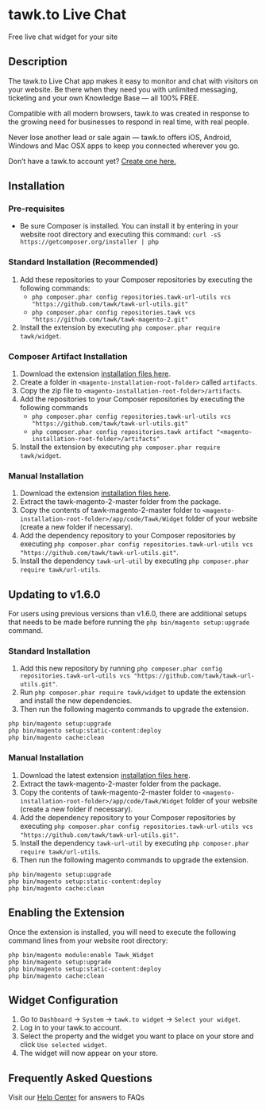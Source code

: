 # tawk.to Live Chat

Free live chat widget for your site

## Description

The tawk.to Live Chat app makes it easy to monitor and chat with visitors on your website. Be there when they need you with unlimited messaging, ticketing and your own Knowledge Base — all 100% FREE.

Compatible with all modern browsers, tawk.to was created in response to the growing need for businesses to respond in real time, with real people.

Never lose another lead or sale again — tawk.to offers iOS, Android, Windows and Mac OSX apps to keep you connected wherever you go.

Don’t have a tawk.to account yet? [Create one here.](https://tawk.to/?utm_source=zencart&utm_medium=link&utm_campaign=signup)

## Installation

### Pre-requisites
- Be sure Composer is installed. You can install it by entering in your website root directory and executing this command: `curl -sS https://getcomposer.org/installer | php`

### Standard Installation (Recommended)
1. Add these repositories to your Composer repositories by executing the following commands:
	- `php composer.phar config repositories.tawk-url-utils vcs "https://github.com/tawk/tawk-url-utils.git"`
	- `php composer.phar config repositories.tawk vcs "https://github.com/tawk/tawk-magento-2.git"`
2. Install the extension by executing `php composer.phar require tawk/widget`.

### Composer Artifact Installation
1. Download the extension [installation files here](https://github.com/tawk/tawk-magento-2/archive/master.zip).
2. Create a folder in `<magento-installation-root-folder>` called `artifacts`.
3. Copy the zip file to `<magento-installation-root-folder>/artifacts`.
4. Add the repositories to your Composer repositories by executing the following commands
	- `php composer.phar config repositories.tawk-url-utils vcs "https://github.com/tawk/tawk-url-utils.git"`
	- `php composer.phar config repositories.tawk artifact "<magento-installation-root-folder>/artifacts"`
5. Install the extension by executing `php composer.phar require tawk/widget`.

### Manual Installation
1. Download the extension [installation files here](https://github.com/tawk/tawk-magento-2/archive/master.zip).
2. Extract the tawk-magento-2-master folder from the package.
3. Copy the contents of tawk-magento-2-master folder to `<magento-installation-root-folder>/app/code/Tawk/Widget` folder of your website (create a new folder if necessary).
4. Add the dependency repository to your Composer repositories by executing `php composer.phar config repositories.tawk-url-utils vcs "https://github.com/tawk/tawk-url-utils.git"`.
5. Install the dependency `tawk-url-util` by executing `php composer.phar require tawk/url-utils`.

## Updating to v1.6.0
For users using previous versions than v1.6.0, there are additional setups that needs to be made before running the `php bin/magento setup:upgrade` command.

### Standard Installation
1. Add this new repository by running `php composer.phar config repositories.tawk-url-utils vcs "https://github.com/tawk/tawk-url-utils.git"`.
2. Run `php composer.phar require tawk/widget` to update the extension and install the new dependencies.
3. Then run the following magento commands to upgrade the extension.
```
php bin/magento setup:upgrade
php bin/magento setup:static-content:deploy
php bin/magento cache:clean
```

### Manual Installation
1. Download the latest extension [installation files here](https://github.com/tawk/tawk-magento-2/archive/master.zip).
2. Extract the tawk-magento-2-master folder from the package.
3. Copy the contents of tawk-magento-2-master folder to `<magento-installation-root-folder>/app/code/Tawk/Widget` folder of your website (create a new folder if necessary).
4. Add the dependency repository to your Composer repositories by executing `php composer.phar config repositories.tawk-url-utils vcs "https://github.com/tawk/tawk-url-utils.git"`.
5. Install the dependency `tawk-url-util` by executing `php composer.phar require tawk/url-utils`.
3. Then run the following magento commands to upgrade the extension.
```
php bin/magento setup:upgrade
php bin/magento setup:static-content:deploy
php bin/magento cache:clean
```

## Enabling the Extension
Once the extension is installed, you will need to execute the following command lines from your website root directory:
```
php bin/magento module:enable Tawk_Widget
php bin/magento setup:upgrade
php bin/magento setup:static-content:deploy
php bin/magento cache:clean
```

## Widget Configuration
1. Go to `Dashboard` -> `System` -> `tawk.to widget` -> `Select your widget`.
2. Log in to your tawk.to account.
3. Select the property and the widget you want to place on your store and click `Use selected widget`.
4. The widget will now appear on your store.

## Frequently Asked Questions
Visit our [Help Center](https://help.tawk.to/) for answers to FAQs
